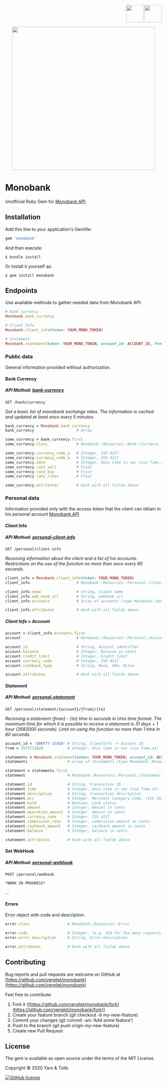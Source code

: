 
<p align="right">
    <a href="https://github.com/vergilet/monobank"><img align="" src="https://user-images.githubusercontent.com/2478436/51829223-cb05d600-22f5-11e9-9245-bc6e82dcf028.png" width="56" height="56" /></a>
<a href="https://rubygems.org/gems/monobank"><img align="right" src="https://user-images.githubusercontent.com/2478436/51829691-c55cc000-22f6-11e9-99a5-42f88a8f2a55.png" width="56" height="56" /></a>
</p>
<p align="center">
   <a href="https://rubygems.org/gems/monobank"><img width="460" src="https://user-images.githubusercontent.com/2478436/71856112-95639280-30eb-11ea-932e-dd8cbe851858.png" /></a>
</p>

# Monobank

Unofficial Ruby Gem for [Monobank API](https://api.monobank.ua/docs/).

## Installation

Add this line to your application's Gemfile:

```ruby
gem 'monobank'
```

And then execute:

    $ bundle install

Or install it yourself as:

    $ gem install monobank

## Endpoints

Use available methods to gather needed data from Monobank API:

```ruby
# Bank currency
Monobank.bank_currency

# Client Info
Monobank.client_info(token: YOUR_MONO_TOKEN)

# Statement
Monobank.statement(token: YOUR_MONO_TOKEN, account_id: ACCOUNT_ID, from: 1575721820)
```

### Public data

General information provided without authorization.

#### Bank Currency

##### API Method: [bank-currency](https://api.monobank.ua/docs/#operation--bank-currency-get)

`GET /bank/currency`

*Get a basic list of monobank exchange rates. The information is cached and updated at least once every 5 minutes.*


```ruby
bank_currency = Monobank.bank_currency
bank_currency                   # Array
```

```ruby
some_currency = bank_currency.first
some_currency.class             # Monobank::Resources::Bank::Currency
```

```ruby
some_currency.currency_code_a   # Integer, ISO 4217
some_currency.currency_code_a   # Integer, ISO 4217
some_currency.date              # Integer, Unix time in sec (use Time.at)
some_currency.rate_sell         # Float
some_currency.rate_buy          # Float
some_currency.rate_cross        # Float

some_currency.attributes        # Hash with all fields above
```

### Personal data

Information provided only with the access token that the client can obtain in his personal account [Monobank API](https://api.monobank.ua/)

#### Client Info

##### API Method: [personal-client-info](https://api.monobank.ua/docs/#operation--personal-client-info-get)

`GET /personal/client-info`

*Receiving information about the client and a list of his accounts. Restrictions on the use of the function no more than once every 60 seconds.*

```ruby
client_info = Monobank.client_info(token: YOUR_MONO_TOKEN)
client_info                     # Monobank::Resources::Personal::ClientInfo
```
```ruby
client_info.name                # String, client name
client_info.web_hook_url        # String, webhook url 
client_info.accounts            # array of accounts (type Monobank::Resources::Personal::Account)

client_info.attributes          # Hash with all fields above
```
##### Client Info > Account

```ruby
account = client_info.accounts.first
account                         # Monobank::Resources::Personal::Account
```
```ruby
account.id                      # String, Account identifier
account.balance                 # Integer, Balance in cents
account.credit_limit            # Integer, Credit limit
account.currency_code           # Integer, ISO 4217
account.cashback_type           # String, None, UAH, Miles 

account.attributes              # Hash with all fields above
```

#### Statement

##### API Method: [personal-statement](https://api.monobank.ua/docs/#operation--personal-statement--account---from---to--get)

`GET /personal/statement/{account}/{from}/{to}`

*Receiving a statement {from} - {to} time in seconds in Unix time format. 
The maximum time for which it is possible to receive a statement is 31 days + 1 hour (2682000 seconds).
Limit on using the function no more than 1 time in 60 seconds.*

```ruby
account_id = 'QWERTY-1SdSD' # String, ClientInfo -> Account ID
from = 1575721820           # Integer, Unix time in sec (use Time.at)
```

```ruby
statements = Monobank.statement(token: YOUR_MONO_TOKEN, account_id: ACCOUNT_ID, from: 1575721820)
statements                  # array of statements (type Monobank::Resources::Personal::Statement)
```

```ruby
statement = statements.first
statement                   # Monobank::Resources::Personal::Statement
```
```ruby
statement.id                # String, transaction ID
statement.time              # Integer, Unix time in sec (use Time.at)
statement.description       # String, transaction description
statement.mcc               # Integer, Merchant Category Code, (ISO 18245)
statement.hold              # Boolean, Lock status
statement.amount            # Integer, Amount in cents
statement.operation_amount  # Integer, Amount in cents
statement.currency_code     # Integer, ISO 4217
statement.commission_rate   # Integer, commission amount in cents
statement.cashback_amount   # Integer, cashback amount in cents
statement.balance           # Integer, balance in cents

statement.attributes        # Hash with all fields above
```

#### Set WebHook

##### API Method: [personal-webhook](https://api.monobank.ua/docs/#operation--personal-webhook-post)

`POST /personal/webhook`

```
*WORK IN PROGRESS*
```

...

#### Errors

Error object with code and description.

```ruby
error.class                 # Monobank::Resources::Error

error.code                  # Integer, (e.g. 429 for Too many requests)
error.error_description     # String, Error description

error.attributes            # Hash with all fields above
```

## Contributing

Bug reports and pull requests are welcome on GitHub at [https://github.com/vergilet/monobank](https://github.com/vergilet/monobank)
    
Feel free to contribute:
1. Fork it ([https://github.com/vergilet/monobank/fork](https://github.com/vergilet/monobank/fork))
2. Create your feature branch (git checkout -b my-new-feature)
3. Commit your changes (git commit -am 'Add some feature')
4. Push to the branch (git push origin my-new-feature)
5. Create new Pull Request



## License
The gem is available as open source under the terms of the MIT License.

Copyright © 2020 Yaro & Tolik.

[![GitHub license](https://img.shields.io/dub/l/vibe-d.svg)](https://raw.githubusercontent.com/vergilet/monobank/master/LICENSE.txt)

